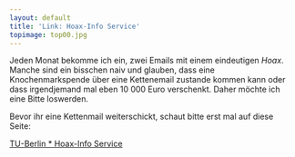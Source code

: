 ```yaml
---
layout: default
title: 'Link: Hoax-Info Service'
topimage: top00.jpg
---
```


Jeden Monat bekomme ich ein, zwei Emails mit einem eindeutigen *Hoax*.
Manche sind ein bisschen naiv und glauben, dass eine Knochenmarkspende über eine Kettenemail zustande kommen kann oder dass irgendjemand mal eben 10 000 Euro verschenkt.
Daher möchte ich eine Bitte loswerden.

Bevor ihr eine Kettenmail weiterschickt, schaut bitte erst mal auf diese Seite:

[TU-Berlin \* Hoax-Info Service](http://www.tu-berlin.de/www/software/hoax.shtml)

